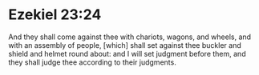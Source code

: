 # Ezekiel 23:24

And they shall come against thee with chariots, wagons, and wheels, and with an assembly of people, [which] shall set against thee buckler and shield and helmet round about: and I will set judgment before them, and they shall judge thee according to their judgments.